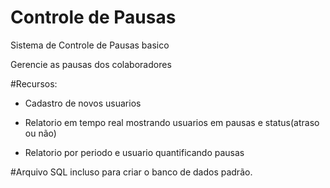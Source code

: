 # Controle de Pausas

Sistema de Controle de Pausas basico

Gerencie as pausas dos colaboradores

#Recursos:

- Cadastro de novos usuarios

- Relatorio em tempo real mostrando usuarios em pausas e status(atraso ou não)

- Relatorio por periodo e usuario quantificando pausas


#Arquivo SQL incluso para criar o banco de dados padrão.


